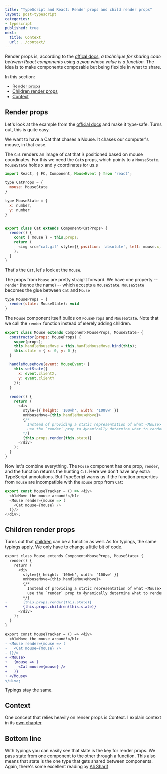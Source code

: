 ```yaml
---
title: "TypeScript and React: Render props and child render props"
layout: post-typescript
categories:
- typescript
published: true
next:
  title: Context
  url: ../context/
---
```


Render props is, according to the [offical docs](https://reactjs.org/docs/render-props.html), *a technique for sharing code between React components using a prop whose value is a function.*  The idea is to make components composable but being flexible in what to share.

In this section:
- [Render props](#render-props)
- [Children render props](#children-render-props)
- [Context](#context)

## Render props

Let's look at the example from the [official docs](https://reactjs.org/docs/render-props.html) and make it type-safe. 
Turns out, this is quite easy.

We want to have a Cat that chases a Mouse. It chases our computer's mouse, in that case. 

The `Cat` renders an image of cat that is positioned based on mouse coordinates. For this we
need the `Cat`s props, which points to a `MouseState`. `MouseState` holds x and y coordinates for us.s

```javascript
import React, { FC, Component, MouseEvent } from 'react';

type CatProps = {
  mouse: MouseState
}

type MouseState = {
  x: number,
  y: number
}


export class Cat extends Component<CatProps> {
  render() {
    const { mouse } = this.props;
    return (
      <img src="cat.gif" style={{ position: 'absolute', left: mouse.x, top: mouse.y }} />
    );
  }
}
```

That's the `Cat`, let's look at the `Mouse`.

The props from `Mouse` are pretty straight forward. We have one property -- `render` (hence the name)
-- which accepts a `MouseState`. `MouseState` becomes the glue between `Cat` and `Mouse`


```javascript
type MouseProps = {
  render(state: MouseState): void
}
```

The `Mouse` component itself builds on `MouseProps` and `MouseState`. Note that we call 
the `render` function instead of merely adding children.

```javascript
export class Mouse extends Component<MouseProps, MouseState> {
  constructor(props: MouseProps) {
    super(props);
    this.handleMouseMove = this.handleMouseMove.bind(this);
    this.state = { x: 0, y: 0 };
  }

  handleMouseMove(event: MouseEvent) {
    this.setState({
      x: event.clientX,
      y: event.clientY
    });
  }

  render() {
    return (
      <div 
        style={{ height: '100vh', width: '100vw' }}
        onMouseMove={this.handleMouseMove}>
        {/*
          Instead of providing a static representation of what <Mouse> renders,
          use the `render` prop to dynamically determine what to render.
        */}
        {this.props.render(this.state)}
      </div>
    );
  }
}
```

Now let's combine everything. The `Mouse` component has one prop, `render`, 
and the function returns the hunting `Cat`. Here we don't have any extra
TypeScript annotations. But TypeScript warns us if the function properties from
`mouse` are incompatible with the `mouse` prop from `Cat`:

```javascript
export const MouseTracker = () => <div>
  <h1>Move the mouse around!</h1>
  <Mouse render={mouse => (
    <Cat mouse={mouse} />
  )}/>
</div>;
```

## Children render props

Turns out that [children](../children) can be a function as well. As for typings, the same
typings apply. We only have to change a little bit of code.

```diff
export class Mouse extends Component<MouseProps, MouseState> {
  render() {
    return (
      <div 
        style={{ height: '100vh', width: '100vw' }}
        onMouseMove={this.handleMouseMove}>
        {/*
          Instead of providing a static representation of what <Mouse> renders,
          use the `render` prop to dynamically determine what to render.
        */}
-       {this.props.render(this.state)}
+       {this.props.children(this.state)}
      </div>
    );
  }
}

export const MouseTracker = () => <div>
  <h1>Move the mouse around!</h1>
- <Mouse render={mouse => (
-   <Cat mouse={mouse} />
- )}/>
+ <Mouse>
+   {mouse => (
+     <Cat mouse={mouse} />
+   )}
+ </Mouse>
</div>;
```

Typings stay the same.

## Context

One concept that relies heavily on render props is Context. I explain context in its
[own chapter](../context).

## Bottom line

With typings you can easily see that state is the key for render props. We pass state from
one component to the other through a function. This also means that state is the one type
that gets shared between components. Again, there's some excellent reading by [Ali Sharif](https://dev.to/busypeoples/notes-on-typescript-render-props-1f3p)
